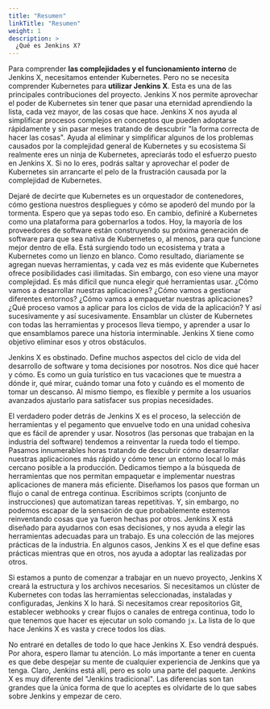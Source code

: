 ```yaml
---
title: "Resumen"
linkTitle: "Resumen"
weight: 1
description: >
  ¿Qué es Jenkins X?
---
```


Para comprender **las complejidades y el funcionamiento interno** de Jenkins X, necesitamos entender Kubernetes. Pero no se necesita comprender Kubernetes para **utilizar Jenkins X**. Esta es una de las principales contribuciones del proyecto. Jenkins X nos permite aprovechar el poder de Kubernetes sin tener que pasar una eternidad aprendiendo la lista, cada vez mayor, de las cosas que hace. Jenkins X nos ayuda al simplificar procesos complejos en conceptos que pueden adoptarse rápidamente y sin pasar meses tratando de descubrir "la forma correcta de hacer las cosas". Ayuda al eliminar y simplificar algunos de los problemas causados por la complejidad general de Kubernetes y su ecosistema Si realmente eres un ninja de Kubernetes, apreciarás todo el esfuerzo puesto en Jenkins X. Si no lo eres, podrás saltar y aprovechar el poder de Kubernetes sin arrancarte el pelo de la frustración causada por la complejidad de Kubernetes.

Dejaré de decirte que Kubernetes es un orquestador de contenedores, cómo gestiona nuestros despliegues y cómo se apoderó del mundo por la tormenta. Espero que ya sepas todo eso. En cambio, definiré a Kubernetes como una plataforma para gobernarlos a todos. Hoy, la mayoría de los proveedores de software están construyendo su próxima generación de software para que sea nativa de Kubernetes o, al menos, para que funcione mejor dentro de ella. Está surgiendo todo un ecosistema y trata a Kubernetes como un lienzo en blanco. Como resultado, diariamente se agregan nuevas herramientas, y cada vez es más evidente que Kubernetes ofrece posibilidades casi ilimitadas. Sin embargo, con eso viene una mayor complejidad. Es más difícil que nunca elegir qué herramientas usar. ¿Cómo vamos a desarrollar nuestras aplicaciones? ¿Cómo vamos a gestionar diferentes entornos? ¿Cómo vamos a empaquetar nuestras aplicaciones? ¿Qué proceso vamos a aplicar para los ciclos de vida de la aplicación? Y así sucesivamente y así sucesivamente. Ensamblar un clúster de Kubernetes con todas las herramientas y procesos lleva tiempo, y aprender a usar lo que ensamblamos parece una historia interminable. Jenkins X tiene como objetivo eliminar esos y otros obstáculos.

Jenkins X es obstinado. Define muchos aspectos del ciclo de vida del desarrollo de software y toma decisiones por nosotros. Nos dice qué hacer y cómo. Es como un guía turístico en tus vacaciones que te muestra a dónde ir, qué mirar, cuándo tomar una foto y cuándo es el momento de tomar un descanso. Al mismo tiempo, es flexible y permite a los usuarios avanzados ajustarlo para satisfacer sus propias necesidades.

El verdadero poder detrás de Jenkins X es el proceso, la selección de herramientas y el pegamento que envuelve todo en una unidad cohesiva que es fácil de aprender y usar. Nosotros (las personas que trabajan en la industria del software) tendemos a reinventar la rueda todo el tiempo. Pasamos innumerables horas tratando de descubrir cómo desarrollar nuestras aplicaciones más rápido y cómo tener un entorno local lo más cercano posible a la producción. Dedicamos tiempo a la búsqueda de herramientas que nos permitan empaquetar e implementar nuestras aplicaciones de manera más eficiente. Diseñamos los pasos que forman un flujo o canal de entrega continua. Escribimos scripts (conjunto de instrucciones) que automatizan tareas repetitivas. Y, sin embargo, no podemos escapar de la sensación de que probablemente estemos reinventando cosas que ya fueron hechas por otros. Jenkins X está diseñado para ayudarnos con esas decisiones, y nos ayuda a elegir las herramientas adecuadas para un trabajo. Es una colección de las mejores prácticas de la industria. En algunos casos, Jenkins X es el que define esas prácticas mientras que en otros, nos ayuda a adoptar las realizadas por otros.

Si estamos a punto de comenzar a trabajar en un nuevo proyecto, Jenkins X creará la estructura y los archivos necesarios. Si necesitamos un clúster de Kubernetes con todas las herramientas seleccionadas, instaladas y configuradas, Jenkins X lo hará. Si necesitamos crear repositorios Git, establecer webhooks y crear flujos o canales de entrega continua, todo lo que tenemos que hacer es ejecutar un solo comando `jx`. La lista de lo que hace Jenkins X es vasta y crece todos los días.

No entraré en detalles de todo lo que hace Jenkins X. Eso vendrá después. Por ahora, espero llamar tu atención. Lo más importante a tener en cuenta es que debe despejar su mente de cualquier experiencia de Jenkins que ya tenga. Claro, Jenkins está allí, pero es solo una parte del paquete. Jenkins X es muy diferente del "Jenkins tradicional". Las diferencias son tan grandes que la única forma de que lo aceptes es olvidarte de lo que sabes sobre Jenkins y empezar de cero.